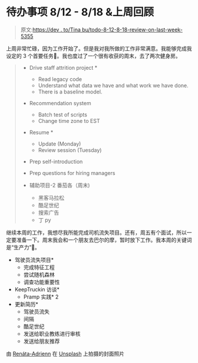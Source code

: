 # 待办事项 8/12 - 8/18 &上周回顾

> 原文:[https://dev . to/Tina bu/todo-8-12-8-18-review-on-last-week-5355](https://dev.to/tinabu/todo-8-12-8-18-review-on-last-week-5355)

上周非常忙碌，因为工作开始了。但是我对我所做的工作非常满意。我能够完成我设定的 3 个首要任务👏。我也度过了一个很有收获的周末，去了两次健身房。

> *   Drive staff attrition project *
>     *   Read legacy code
>     *   Understand what data we have and what work we have done.
>     *   There is a baseline model.
> *   Recommendation system
>     *   Batch test of scripts
>     *   Change time zone to EST
> *   Resume *
>     *   Update (Monday)
>     *   Review session (Tuesday)
> 
> *   Prep self-introduction
> *   Prep questions for hiring managers
> 
> *   辅助项目-2 番茄各（周末)
>     *   黑客马拉松
>     *   酷足世纪
>     *   搜索广告
>     *   丁 py

继续本周的工作，我想尽我所能完成司机流失项目。还有，周五有个面试，所以一定要准备一下。周末我会和一个朋友去巴尔的摩，暂时放下工作。我本周的关键词是“生产力”😬。

*   驾驶员流失项目*
    *   完成特征工程
    *   尝试随机森林
    *   调查功能重要性
*   KeepTruckin 访谈*
    *   Pramp 实践* 2
*   更新简历*
    *   驾驶员流失
    *   间隔
    *   酷足世纪
    *   发送给职业教练进行审核
    *   发送给朋友推荐

由 [Renáta-Adrienn](https://unsplash.com/@bajkorenata) 在 [Unsplash](https://unsplash.com) 上拍摄的封面照片